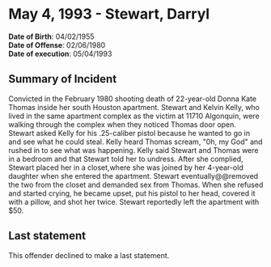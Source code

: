 # May 4, 1993 - Stewart, Darryl

**Date of Birth**: 04/02/1955<br/>
**Date of Offense**: 02/06/1980<br/>
**Date of execution**: 05/04/1993<br/>

## Summary of Incident
Convicted in the February 1980 shooting death of 22-year-old Donna Kate Thomas inside her south Houston apartment. Stewart and Kelvin Kelly, who lived in the same apartment complex as the victim at 11710 Algonquin, were walking through the complex when they noticed Thomas door open. Stewart asked Kelly for his .25-caliber pistol because he wanted to go in and see what he could steal. Kelly heard Thomas scream, "0h, my God" and rushed in to see what was happening. Kelly said Stewart and Thomas were in a bedroom and that Stewart told her to undress. After she complied, Stewart placed her in a closet,where she was joined by her 4-year-old daughter when she entered the apartment. Stewart eventually@@removed the two from the closet and demanded sex from Thomas. When she refused and started crying, he became upset, put his pistol to her head, covered it with a pillow, and shot her twice. Stewart reportedly left the apartment with $50.

## Last statement
This offender declined to make a last statement.